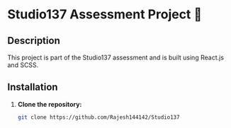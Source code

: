 # Studio137 Assessment Project 🚀

## Description

This project is part of the Studio137 assessment and is built using React.js and SCSS.

## Installation

1. **Clone the repository:**

   ```bash
   git clone https://github.com/Rajesh144142/Studio137
